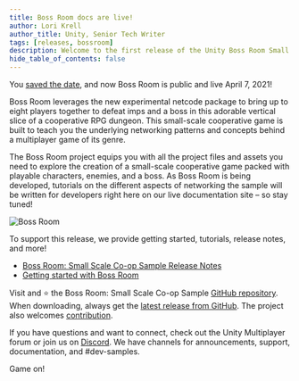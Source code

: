 ```yaml
---
title: Boss Room docs are live!
author: Lori Krell
author_title: Unity, Senior Tech Writer
tags: [releases, bossroom]
description: Welcome to the first release of the Unity Boss Room Small Scale Co-op Sample documentation content. Learn more about Unity MLAPI through the sample co-op Boss Room game and project.
hide_table_of_contents: false
---
```


You [saved the date](https://unity.com/demos/small-scale-coop-sample), and now Boss Room is public and live April 7, 2021!

Boss Room leverages the new experimental netcode package to bring up to eight players together to defeat imps and a boss in this adorable vertical slice of a cooperative RPG dungeon. This small-scale cooperative game is built to teach you the underlying networking patterns and concepts behind a multiplayer game of its genre. 

The Boss Room project equips you with all the project files and assets you need to explore the creation of a small-scale cooperative game packed with playable characters, enemies, and a boss. As Boss Room is being developed, tutorials on the different aspects of networking the sample will be written for developers right here on our live documentation site – so stay tuned!

![Boss Room](/img/blog/boss-room.png)

To support this release, we provide getting started, tutorials, release notes, and more!

* [Boss Room: Small Scale Co-op Sample Release Notes](/releases/introduction) 
* [Getting started with Boss Room](/docs/learn/bossroom)

Visit and ⭐️ the Boss Room: Small Scale Co-op Sample [GitHub repository](https://github.com/Unity-Technologies/com.unity.multiplayer.samples.coop/releases/latest). When downloading, always get the [latest release from GitHub](https://github.com/Unity-Technologies/com.unity.multiplayer.samples.coop/releases/latest). The project also welcomes [contribution](https://github.com/Unity-Technologies/com.unity.multiplayer.samples.coop/blob/main/CONTRIBUTING.md).

If you have questions and want to connect, check out the Unity Multiplayer forum or join us on [Discord](https://discord.gg/buMxnnPvTb). We have channels for announcements, support, documentation, and #dev-samples.

Game on!